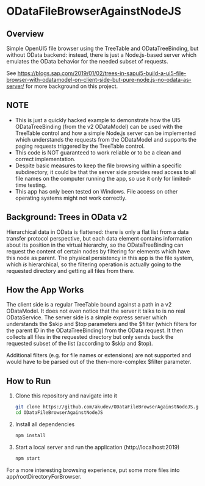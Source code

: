 # ODataFileBrowserAgainstNodeJS

## Overview 

Simple OpenUI5 file browser using the TreeTable and ODataTreeBinding, but without OData backend: instead, there is just a Node.js-based server which emulates the OData behavior for the needed subset of requests.

See https://blogs.sap.com/2019/01/02/trees-in-sapui5-build-a-ui5-file-browser-with-odatamodel-on-client-side-but-pure-node.js-no-odata-as-server/ for more background on this project.


## NOTE 
* This is just a quickly hacked example to demonstrate how the UI5 ODataTreeBinding (from the v2 ODataModel) can be used with the TreeTable control and how a simple Node.js server can be implemented which understands the requests from the ODataModel and supports the paging requests triggered by the TreeTable control.
* This code is NOT guaranteed to work reliable or to be a clean and correct implementation.
* Despite basic measures to keep the file browsing within a specific subdirectory, it could be that the server side provides read access to all file names on the computer running the app, so use it only for limited-time testing.
* This app has only been tested on Windows. File access on other operating systems might not work correctly.

## Background: Trees in OData v2
Hierarchical data in OData is flattened: there is only a flat list from a data transfer protocol perspective, but each data element contains information about its position in the virtual hierarchy, so the ODataTreeBinding can request the content of certain nodes by filtering for elements which have this node as parent.
The physical persistency in this app is the file system, which *is* hierarchical, so the filtering operation is actually going to the requested directory and getting all files from there.

## How the App Works
The client side is a regular TreeTable bound against a path in a v2 ODataModel. It does not even notice that the server it talks to is no real ODataService.
The server side is a simple express server which understands the $skip and $top parameters and the $filter (which filters for the parent ID in the ODataTreeBinding) from the OData request. It then collects all files in the requested directory but only sends back the requested subset of the list (according to $skip and $top).

Additional filters (e.g. for file names or extensions) are not supported and would have to be parsed out of the then-more-complex $filter parameter.

## How to Run
1. Clone this repository and navigate into it
    ```sh
    git clone https://github.com/akudev/ODataFileBrowserAgainstNodeJS.git
    cd ODataFileBrowserAgainstNodeJS
    ```
1. Install all dependencies
    ```sh
    npm install
    ```

1. Start a local server and run the application (http://localhost:2019)
    ```sh
    npm start
    ```
    
For a more interesting browsing experience, put some more files into app/rootDirectoryForBrowser.